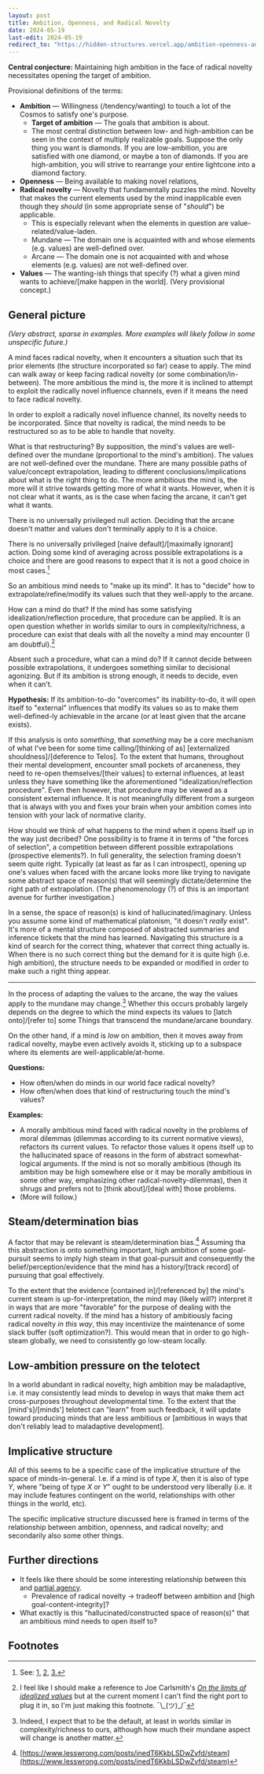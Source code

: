 ```yaml
---
layout: post
title: Ambition, Openness, and Radical Novelty
date: 2024-05-19
last-edit: 2024-05-19
redirect_to: "https://hidden-structures.vercel.app/ambition-openness-and-radical-novelty"
---
```


**Central conjecture:** Maintaining high ambition in the face of radical novelty necessitates opening the target of ambition.

Provisional definitions of the terms:

- **Ambition** — Willingness (/tendency/wanting) to touch a lot of the Cosmos to satisfy one's purpose.
	- **Target of ambition** — The goals that ambition is about.
	- The most central distinction between low- and high-ambition can be seen in the context of multiply realizable goals. Suppose the only thing you want is diamonds. If you are low-ambition, you are satisfied with one diamond, or maybe a ton of diamonds. If you are high-ambition, you will strive to rearrange your entire lightcone into a diamond factory.
- **Openness** — Being available to making novel relations,
- **Radical novelty** — Novelty that fundamentally puzzles the mind. Novelty that makes the current elements used by the mind inapplicable even though they *should* (in some appropriate sense of "*should*") be applicable.
	- This is especially relevant when the elements in question are value-related/value-laden.
	- Mundane — The domain one is acquainted with and whose elements (e.g. values) are well-defined over.
	- Arcane — The domain one is not acquainted with and whose elements (e.g. values) are not well-defined over.
- **Values** — The wanting-ish things that specify (?) what a given mind wants to achieve/[make happen in the world]. (Very provisional concept.)

## General picture

*(Very abstract, sparse in examples. More examples will likely follow in some unspecific future.)*

A mind faces radical novelty, when it encounters a situation such that its prior elements (the structure incorporated so far) cease to apply. The mind can walk away or keep facing radical novelty (or some combination/in-between). The more ambitious the mind is, the more it is inclined to attempt to exploit the radically novel influence channels, even if it means the need to face radical novelty.

In order to exploit a radically novel influence channel, its novelty needs to be incorporated. Since that novelty is radical, the mind needs to be restructured so as to be able to handle that novelty.

What is that restructuring? By supposition, the mind's values are well-defined over the mundane (proportional to the mind's ambition). The values are not well-defined over the mundane. There are many possible paths of value/concept extrapolation, leading to different conclusions/implications about what is the right thing to do. The more ambitious the mind is, the more will it strive towards getting more of what it wants. However, when it is not clear what it wants, as is the case when facing the arcane, it can't get what it wants.

There is no universally privileged null action. Deciding that the arcane doesn't matter and values don't terminally apply to it is a choice.

There is no universally privileged [naive default]/[maximally ignorant] action. Doing some kind of averaging across possible extrapolations is a choice and there are good reasons to expect that it is not a good choice in most cases.[^1]

So an ambitious mind needs to "make up its mind". It has to "decide" how to extrapolate/refine/modify its values such that they well-apply to the arcane.

How can a mind do that? If the mind has some satisfying idealization/reflection procedure, that procedure can be applied. It is an open question whether in worlds similar to ours in complexity/richness, a procedure can exist that deals with all the novelty a mind may encounter (I am doubtful).[^3]

Absent such a procedure, what can a mind do? If it cannot decide between possible extrapolations, it undergoes something similar to decisional agonizing. But if its ambition is strong enough, it needs to decide, even when it can't.

**Hypothesis:** If its ambition-to-do "overcomes" its inability-to-do, it will open itself to "external" influences that modify its values so as to make them well-defined-ly achievable in the arcane (or at least given that the arcane exists).

If this analysis is onto *something*, that *something* may be a core mechanism of what I've been for some time calling/[thinking of as] ​[externalized shouldness]/[deference to Telos]. To the extent that humans, throughout their mental development, encounter small pockets of arcaneness, they need to re-open themselves/[their values] to external influences, at least unless they have something like the aforementioned "idealization/reflection procedure". Even then however, that procedure may be viewed as a consistent external influence. It is not meaningfully different from a surgeon that is always with you and fixes your brain when your ambition comes into tension with your lack of normative clarity.

How should we think of what happens to the mind when it opens itself up in the way just decribed? One possibility is to frame it in terms of "the forces of selection", a competition between different possible extrapolations (prospective elements?). In full generality, the selection framing doesn't seem quite right. Typically (at least as far as I can introspect), opening up one's values when faced with the arcane looks more like trying to navigate some abstract space of reason(s) that will seemingly dictate/determine the right path of extrapolation. (The phenomenology (?) of this is an important avenue for further investigation.)

In a sense, the space of reason(s) is kind of hallucinated/imaginary. Unless you assume some kind of mathematical platonism, "it doesn't *really* exist". It's more of a mental structure composed of abstracted summaries and inference tickets that the mind has learned. Navigating this structure is a kind of search for the correct thing, whatever that correct thing actually is. When there is no such correct thing but the demand for it is quite high (i.e. high ambition), the structure needs to be expanded or modified in order to make such a right thing appear.

---

In the process of adapting the values to the arcane, the way the values apply to the mundane may change.[^2] Whether this occurs probably largely depends on the degree to which the mind expects its values to [latch onto]/[refer to] some Things that transcend the mundane/arcane boundary.

On the other hand, if a mind is *low* on ambition, then it moves away from radical novelty, maybe even actively avoids it, sticking up to a subspace where its elements are well-applicable/at-home.

**Questions:**

- How often/when do minds in our world face radical novelty?
- How often/when does that kind of restructuring touch the mind's values?

**Examples:**

- A morally ambitious mind faced with radical novelty in the problems of moral dilemmas (dilemmas according to its current normative views), refactors its current values. To refactor those values it opens itself up to the hallucinated space of reasons in the form of abstract somewhat-logical arguments. If the mind is not so morally ambitious (though its ambition may be high somewhere else or it may be morally ambitious in some other way, emphasizing other radical-novelty-dilemmas), then it shrugs and prefers not to [think about]/[deal with] those problems.
- (More will follow.)

## Steam/determination bias

A factor that may be relevant is steam/determination bias.[^4] Assuming tha this abstraction is onto something important, high ambition of some goal-pursuit seems to imply high steam in that goal-pursuit and consequently the belief/perception/evidence that the mind has a history/[track record] of pursuing that goal effectively.

To the extent that the evidence [contained in]/[referenced by] the mind's current steam is up-for-interpretation, the mind may (likely will?) interpret it in ways that are more "favorable" for the purpose of dealing with the current radical novelty. If the mind has a history of ambitiously facing radical novelty *in this way*, this may incentivize the maintenance of some slack buffer (soft optimization?). This would mean that in order to go high-steam globally, we need to consistently go low-steam locally.

## Low-ambition pressure on the telotect

In a world abundant in radical novelty, high ambition may be maladaptive, i.e. it may consistently lead minds to develop in ways that make them act cross-purposes throughout developmental time. To the extent that the [mind's]/[minds'] telotect can "learn" from such feedback, it will update toward producing minds that are less ambitious or [ambitious in ways that don't reliably lead to maladaptive development].

## Implicative structure

All of this seems to be a specific case of the implicative structure of the space of minds-in-general. I.e. if a mind is of type $X$, then it is also of type $Y$, where "being of type $X$ or $Y$" ought to be understood very liberally (i.e. it may include features contingent on the world, relationships with other things in the world, etc).

The specific implicative structure discussed here is framed in terms of the relationship between ambition, openness, and radical novelty; and secondarily also some other things.

## Further directions

- It feels like there should be some interesting relationship between this and [partial agency](https://www.lesswrong.com/s/HeYtBkNbEe7wpjc6X/p/4hdHto3uHejhY2F3Q).
	- Prevalence of radical novelty → tradeoff between ambition and [high goal-content-integrity]?
- What exactly is this "hallucinated/constructed space of reason(s)" that an ambitious mind needs to open itself to?

## Footnotes

[^1]: See: [1,](https://www.lesswrong.com/posts/LzQtrHSYDafXynofq/the-parable-of-the-king-and-the-random-process) [2,](https://www.lesswrong.com/posts/FMkQtPvzsriQAow5q/the-correct-response-to-uncertainty-is-not-half-speed) [3.](https://www.moraluncertainty.com/)
[^3]: I feel like I should make a reference to Joe Carlsmith's *[On the limits of idealized values](https://joecarlsmith.com/2021/06/21/on-the-limits-of-idealized-values)* but at the current moment I can't find the right port to plug it in, so I'm just making this footnote. ¯\\\_(ツ)\_/¯
[^2]: Indeed, I expect that to be the default, at least in worlds similar in complexity/richness to ours, although how much their mundane aspect will change is another matter.
[^4]: [https://www.lesswrong.com/posts/inedT6KkbLSDwZvfd/steam](https://www.lesswrong.com/posts/inedT6KkbLSDwZvfd/steam)


